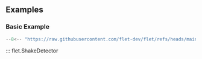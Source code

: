 ## Examples

### Basic Example

```python
--8<-- "https://raw.githubusercontent.com/flet-dev/flet/refs/heads/main/sdk/python/examples/controls/shake-detector/basic.py"
```

::: flet.ShakeDetector
